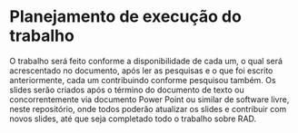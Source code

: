 # Planejamento de execução do trabalho

O trabalho será feito conforme a disponibilidade de cada um, o qual será acrescentado no documento, após ler as pesquisas
e o que foi escrito anteriormente, cada um contribuindo conforme pesquisou também. Os slides serão criados após o término 
do documento de texto ou concorrentemente via documento Power Point ou similar de software livre, neste repositório, onde 
todos poderão atualizar os slides e contribuir com novos slides, até que seja completado todo o trabalho sobre RAD.
